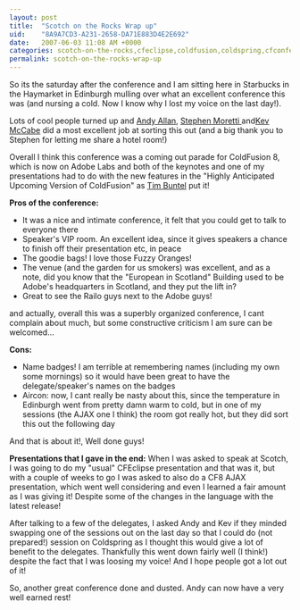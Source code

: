```yaml
---
layout: post
title:  "Scotch on the Rocks Wrap up"
uid:	"8A9A7CD3-A231-2658-DA71E883D4E2E692"
date:   2007-06-03 11:08 AM +0000
categories: scotch-on-the-rocks,cfeclipse,coldfusion,coldspring,cfconferences
permalink: scotch-on-the-rocks-wrap-up
---
```

So its the saturday after the conference and I am sitting here in Starbucks in the Haymarket in Edinburgh mulling over what an excellent conference this was (and nursing a cold. Now I know why I lost my voice on the last day!).


Lots of cool people turned up and <a href="http://www.creative-restraint.co.uk/">Andy Allan</a>, <a href="http://nil.checksite.co.uk/">Stephen Moretti
</a> and<a href="http://inner-rhythm.co.uk/blog/">Kev McCabe</a> did a most excellent job at sorting this out (and a big thank you to Stephen for letting me share a hotel room!)

Overall I think this conference was a coming out parade for ColdFusion 8, which is now on Adobe Labs and both of the keynotes and one of my presentations had to do with the new features in the "Highly Anticipated Upcoming Version of ColdFusion" as <a href="http://www.buntel.com/blog/index.cfm">Tim Buntel</a> put it!

<strong>Pros of the conference:</strong>
<ul>
	<li>It was a nice and intimate conference, it felt that you could get to talk to everyone there</li>
	<li>Speaker's VIP room. An excellent idea, since it gives speakers a chance to finish off their presentation etc, in peace</li>
	<li>The goodie bags! I love those Fuzzy Oranges!</li>
	<li>The venue (and the garden for us smokers) was excellent, and as a note, did you know that the "European in Scotland" Building used to be Adobe's headquarters in Scotland, and they put the lift in?</li>
	<li>Great to see the Railo guys next to the Adobe guys!</li>
</ul>

and actually, overall this was a superbly organized conference, I cant complain about much, but some constructive criticism I am sure can be welcomed...

<strong>Cons:</strong>
<ul>
	<li>Name badges! I am terrible at remembering names (including my own some mornings) so it would have been great to have the delegate/speaker's names on the badges</li>
	<li>Aircon: now, I cant really be nasty about this, since the temperature in Edinburgh went from pretty damn warm to cold, but in one of my sessions (the AJAX one I think) the room got really hot, but they did sort this out the following day</li>
</ul>

And that is about it!, Well done guys!

<strong>Presentations that I gave in the end:</strong>
When I was asked to speak at Scotch, I was going to do my "usual" CFEclipse presentation and that was it, but with a couple of weeks to go I was asked to also do a CF8 AJAX presentation, which went well considering and even I learned a fair amount as I was giving it! Despite some of the changes in the language with the latest release!

After talking to a few of the delegates, I asked Andy and Kev if they minded swapping one of the sessions out on the last day so that I could do (not prepared!) session on Coldspring as I thought this would give a lot of benefit to the delegates. Thankfully this went down fairly well (I think!) despite the fact that I was loosing my voice! And I hope people got a lot out of it!

So, another great conference done and dusted. Andy can now have a very well earned rest!
